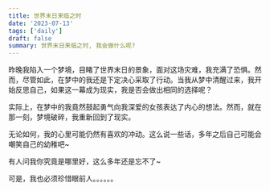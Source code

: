 ```yaml
---
title: 世界末日来临之时
date: '2023-07-13'
tags: ['daily']
draft: false
summary: 世界末日来临之时, 我会做什么呢?
---
```


昨晚我陷入一个梦境，目睹了世界末日的景象，面对这场灾难，我充满了恐惧。然而，尽管如此，在梦中的我还是下定决心采取了行动。当我从梦中清醒过来，我开始反思自己，如果这一幕成为现实，我是否会做出相同的选择呢？

实际上，在梦中的我竟然鼓起勇气向我深爱的女孩表达了内心的想法。然而，就在那一刻，梦境破碎，我重新回到了现实。

无论如何，我的心里可能仍然有喜欢的冲动。这么说一些话，多年之后自己可能会嘲笑自己的幼稚吧~

有人问我你究竟是哪里好，这么多年还是忘不了~

可是，我也必须珍惜眼前人。。。。。。

